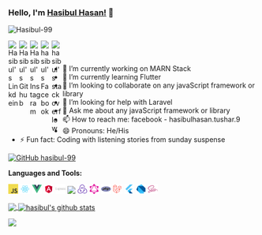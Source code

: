 ### Hello, I'm [Hasibul Hasan!](https://github.com/Hasibul-99) 👋

<p align="left"> <img src="https://komarev.com/ghpvc/?username=Hasibul-99&label=Views&color=blue&style=plastic" alt="Hasibul-99" /> </p>

<!-- 
<a href="https://twitter.com/imthepk">
  <img align="left" alt="Pawan's Twitter" width="22px" src="https://cdn.jsdelivr.net/npm/simple-icons@v3/icons/twitter.svg" />
</a>
-->

<a href="https://www.linkedin.com/in/hasibul-hasan-tushar">
  <img align="left" alt="Hasibul's Linkdein" width="22px" src="https://cdn.jsdelivr.net/npm/simple-icons@v3/icons/linkedin.svg" />
</a>
<a href="https://github.com/Hasibul-99">
  <img align="left" alt="Hasibul's Github" width="22px" src="https://cdn.jsdelivr.net/npm/simple-icons@v3/icons/github.svg" />
</a>
<!----
<a href="https://t.me/imthepk">
  <img align="left" alt="Pawan's Telegram" width="22px" src="https://cdn.jsdelivr.net/npm/simple-icons@v3/icons/telegram.svg" />
</a>
--->

<a href="https://www.instagram.com/hasibul_hasan_tushar/">
  <img align="left" alt="Hasibul's Instagram" width="22px" src="https://cdn.jsdelivr.net/npm/simple-icons@v3/icons/instagram.svg" />
</a>
<a href="https://www.facebook.com/hasibulhasan.tushar.9/">
  <img align="left" alt="hasibul's Facebook" width="22px" src="https://cdn.jsdelivr.net/npm/simple-icons@v3/icons/facebook.svg" />
</a>
<a href="https://stackoverflow.com/users/8927803/hasibul">
  <img align="left" alt="hasibul's stackoverflow" width="22px" src="https://cdn.jsdelivr.net/npm/simple-icons@3.13.0/icons/stackoverflow.svg" />
</a>

<br/>
<br/>

- 🔭 I’m currently working on MARN Stack
- 🌱 I’m currently learning Flutter
- 👯 I’m looking to collaborate on any javaScript framework or library
- 🤔 I’m looking for help with Laravel
- 💬 Ask me about any javaScript framework or library
- 📫 How to reach me: facebook - hasibulhasan.tushar.9
- 😄 Pronouns: He/His
- ⚡ Fun fact: Coding with listening stories from sunday suspense

<!--
[![Linkedin: hasibul-hasan-tushar](https://img.shields.io/badge/-Hasibul-Hasan-blue?style=flat-square&logo=Linkedin&logoColor=white&link=https://www.linkedin.com/in/hasibul-hasan-tushar/)](https://www.linkedin.com/in/hasibul-hasan-tushar/) 
--->
[![GitHub hasibul-99](https://img.shields.io/github/followers/hasibul-99?label=follow&style=social)](https://github.com/hasibul-99)

<!---[![website](https://img.shields.io/badge/PortfolioWebsite-pawan.live-2648ff?style=flat-square&logo=google-chrome)](https://github.com/hasibul-99/)-->

**Languages and Tools:**  

<code><img height="20" src="https://raw.githubusercontent.com/github/explore/80688e429a7d4ef2fca1e82350fe8e3517d3494d/topics/javascript/javascript.png"></code>
<code><img height="20" src="https://raw.githubusercontent.com/github/explore/80688e429a7d4ef2fca1e82350fe8e3517d3494d/topics/react/react.png"></code>
<code><img height="20" src="https://raw.githubusercontent.com/github/explore/80688e429a7d4ef2fca1e82350fe8e3517d3494d/topics/vue/vue.png"></code>
<code><img height="20" src="https://raw.githubusercontent.com/github/explore/80688e429a7d4ef2fca1e82350fe8e3517d3494d/topics/angular/angular.png"></code>
<code><img height="20" src="https://raw.githubusercontent.com/github/explore/80688e429a7d4ef2fca1e82350fe8e3517d3494d/topics/express/express.png"></code>
<code><img height="20" src="![download (1)](https://user-images.githubusercontent.com/34993664/122601757-9ac05d00-d093-11eb-86b8-20f692a36bde.png)"></code> 
<code><img height="20" src="https://raw.githubusercontent.com/github/explore/80688e429a7d4ef2fca1e82350fe8e3517d3494d/topics/redux/redux.png"></code> 
<code><img height="20" src="https://raw.githubusercontent.com/github/explore/80688e429a7d4ef2fca1e82350fe8e3517d3494d/topics/graphql/graphql.png"></code> 
<code><img height="20" src="https://raw.githubusercontent.com/github/explore/80688e429a7d4ef2fca1e82350fe8e3517d3494d/topics/php/php.png"></code> 
<code><img height="20" src="https://raw.githubusercontent.com/github/explore/80688e429a7d4ef2fca1e82350fe8e3517d3494d/topics/laravel/laravel.png"></code>
<code><img height="20" src="https://raw.githubusercontent.com/github/explore/80688e429a7d4ef2fca1e82350fe8e3517d3494d/topics/flutter/flutter.png"></code>
<code><img height="20" src="https://raw.githubusercontent.com/github/explore/80688e429a7d4ef2fca1e82350fe8e3517d3494d/topics/dart/dart.png"></code>
<code><img height="20" src="https://raw.githubusercontent.com/github/explore/80688e429a7d4ef2fca1e82350fe8e3517d3494d/topics/sass/sass.png"></code>

<a href="https://github.com/hasibul-99">
  <img align="center" src="https://github-readme-stats.vercel.app/api/top-langs/?username=hasibul-99&theme=light&hide_langs_below=1" />
</a>

<a href="https://github.com/hasibul-99">
 <img align="center" src="https://github-readme-stats.vercel.app/api?username=hasibul-99&show_icons=true&theme=light&line_height=27" alt="hasibul's github stats"/>
</a>
<!--
<a href="https://github.com/iampawan/FlutterExampleApps">
  <img align="center" src="https://github-readme-stats.vercel.app/api/pin/?username=iampawan&repo=FlutterExampleApps&theme=light" />
</a>
-->

<!---
<a href="https://github.com/iampawan/VelocityX">
 <img align="center" src="https://github-readme-stats.vercel.app/api/pin/?username=iampawan&repo=VelocityX&theme=light" />
</a>
-->
<!---
<img src="https://github-readme-stats.vercel.app/api?username=hasibul-99&&show_icons=true&title_color=ffffff&icon_color=bb2acf&text_color=daf7dc&bg_color=151515"/>
--->

![](https://leetcard.jacoblin.cool/Tushar_99?theme=light,unicorn&ext=contest)
<!-- ![](https://leetcard.jacoblin.cool/Tushar_99?theme=unicorn) , contest, activity-->
